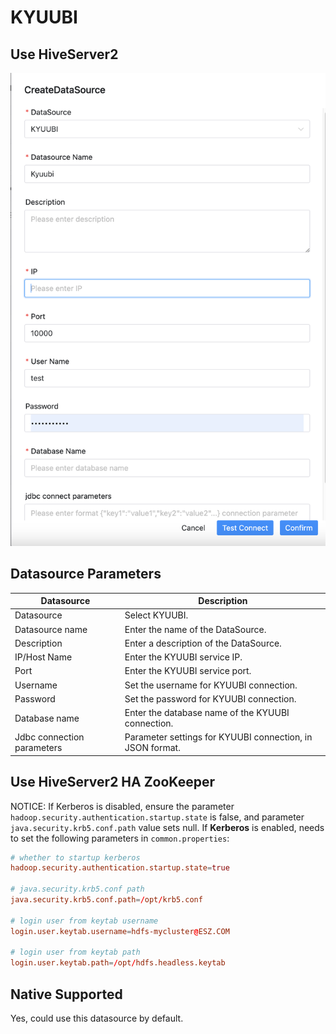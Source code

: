 # KYUUBI

## Use HiveServer2

![kyuubi](../../../../img/new_ui/dev/datasource/kyuubi.png)

## Datasource Parameters

|       **Datasource**       | **Description**                                         |
|----------------------------|---------------------------------------------------------|
| Datasource                 | Select KYUUBI.                                          |
| Datasource name            | Enter the name of the DataSource.                       |
| Description                | Enter a description of the DataSource.                  |
| IP/Host Name               | Enter the KYUUBI service IP.                              |
| Port                       | Enter the KYUUBI service port.                            |
| Username                   | Set the username for KYUUBI connection.                   |
| Password                   | Set the password for KYUUBI connection.                   |
| Database name              | Enter the database name of the KYUUBI connection.         |
| Jdbc connection parameters | Parameter settings for KYUUBI connection, in JSON format. |

## Use HiveServer2 HA ZooKeeper

NOTICE: If Kerberos is disabled, ensure the parameter `hadoop.security.authentication.startup.state` is false, and parameter `java.security.krb5.conf.path` value sets null.
If **Kerberos** is enabled, needs to set the following parameters  in `common.properties`:

```conf
# whether to startup kerberos
hadoop.security.authentication.startup.state=true

# java.security.krb5.conf path
java.security.krb5.conf.path=/opt/krb5.conf

# login user from keytab username
login.user.keytab.username=hdfs-mycluster@ESZ.COM

# login user from keytab path
login.user.keytab.path=/opt/hdfs.headless.keytab
```

## Native Supported

Yes, could use this datasource by default.
